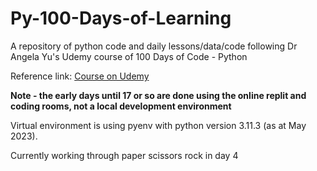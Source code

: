 # Py-100-Days-of-Learning

A repository of python code and daily lessons/data/code following Dr Angela Yu's Udemy course of 100 Days of Code - Python

Reference link: [Course on Udemy](https://www.udemy.com/course/100-days-of-code/)

**Note - the early days until 17 or so are done using the online replit and coding rooms, not a local development environment**

Virtual environment is using pyenv with python version 3.11.3 (as at May 2023).

Currently working through paper scissors rock in day 4
